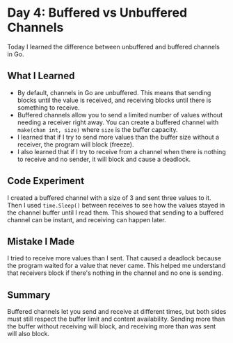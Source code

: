 # Day 4: Buffered vs Unbuffered Channels

Today I learned the difference between unbuffered and buffered channels in Go.

## What I Learned

- By default, channels in Go are unbuffered. This means that sending blocks until the value is received, and receiving blocks until there is something to receive.
- Buffered channels allow you to send a limited number of values without needing a receiver right away. You can create a buffered channel with `make(chan int, size)` where `size` is the buffer capacity.
- I learned that if I try to send more values than the buffer size without a receiver, the program will block (freeze).
- I also learned that if I try to receive from a channel when there is nothing to receive and no sender, it will block and cause a deadlock.

## Code Experiment

I created a buffered channel with a size of 3 and sent three values to it. Then I used `time.Sleep()` between receives to see how the values stayed in the channel buffer until I read them. This showed that sending to a buffered channel can be instant, and receiving can happen later.

## Mistake I Made

I tried to receive more values than I sent. That caused a deadlock because the program waited for a value that never came. This helped me understand that receivers block if there's nothing in the channel and no one is sending.

## Summary

Buffered channels let you send and receive at different times, but both sides must still respect the buffer limit and content availability. Sending more than the buffer without receiving will block, and receiving more than was sent will also block.